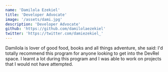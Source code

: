 ```yaml
---
name: 'Damilola Ezekiel'
title: 'Developer Advocate'
image: '/assets/dami.jpg'
description: 'Developer Advocate'
github: 'https://github.com/damilolaezekiel'
twitter: 'https://twitter.com/damiezekiel_'
---
```


Damilola is lover of good food, books and all things adventure, she said: I'd totally recommend this program for anyone
looking to get into the DevRel space. I learnt a lot during this program and I was able to work on projects that I would
not have attempted.
